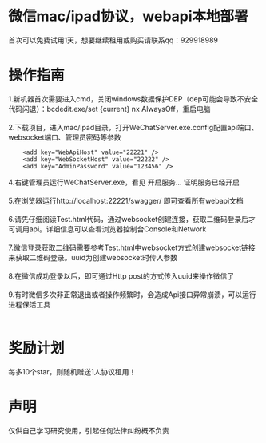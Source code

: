 # 微信mac/ipad协议，webapi本地部署
首次可以免费试用1天，想要继续租用或购买请联系qq：929918989

# 操作指南
1.新机器首次需要进入cmd，关闭windows数据保护DEP（dep可能会导致不安全代码闪退）：bcdedit.exe/set {current} nx AlwaysOff，重启电脑<br/><br/>
2.下载项目，进入mac/ipad目录，打开WeChatServer.exe.config配置api端口、websocket端口、管理员密码等参数
```  
    <add key="WebApiHost" value="22221" />
    <add key="WebSocketHost" value="22222" />
    <add key="AdminPassword" value="123456" />
```
4.右键管理员运行WeChatServer.exe，看见  开启服务... 证明服务已经开启<br/><br/>
5.在浏览器运行http://localhost:22221/swagger/ 即可查看所有webapi文档<br/><br/>
6.请先仔细阅读Test.html代码，通过websocket创建连接，获取二维码登录后才可调用api。详细信息可以查看浏览器控制台Console和Network<br/><br/>
7.微信登录获取二维码需要参考Test.html中websocket方式创建websocket链接来获取二维码登录。uuid为创建websocket时传入参数<br/><br/>
8.在微信成功登录以后，即可通过Http post的方式传入uuid来操作微信了<br/><br/>
9.有时微信多次非正常退出或者操作频繁时，会造成Api接口异常崩溃，可以运行进程保活工具<br/><br/>
# 奖励计划
每多10个star，则随机赠送1人协议租用！
# 声明
仅供自己学习研究使用，引起任何法律纠纷概不负责
